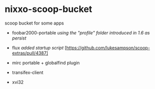 
# nixxo-scoop-bucket
scoop bucket for some apps

- foobar2000-portable
*using the "profile" folder introduced in 1.6 as persist*

- flux
*added startup script* [https://github.com/lukesampson/scoop-extras/pull/4387]

- mirc portable + globalfind plugin

- transifex-client

- xvi32

